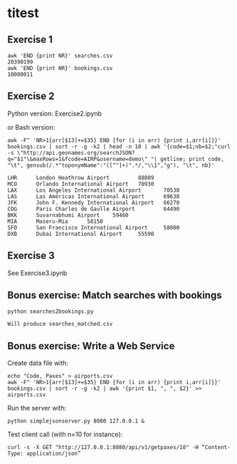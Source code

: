 # titest

## Exercise 1

```
awk 'END {print NR}' searches.csv
20390199
awk 'END {print NR}' bookings.csv
10000011
```

## Exercise 2

Python version:
Exercise2.ipynb

or
Bash version:
```
awk -F^ 'NR>1{arr[$13]+=$35} END {for (i in arr) {print i,arr[i]}}' bookings.csv | sort -r -g -k2 | head -n 10 | awk '{code=$1;nb=$2;"curl -s \"http://api.geonames.org/searchJSON?q="$1"\&maxRows=1&fcode=AIRP&username=demo\" "| getline; print code, "\t", gensub(/.*"toponymName":"([^"]+)".*/,"\\1","g"), "\t", nb}'

LHR      London Heathrow Airport         88809
MCO      Orlando International Airport   70930
LAX      Los Angeles International Airport       70530
LAS      Las Américas International Airport      69630
JFK      John F. Kennedy International Airport   66270
CDG      Paris Charles de Gaulle Airport         64490
BKK      Suvarnabhumi Airport    59460
MIA      Maseru-Mia      58150
SFO      San Francisco International Airport     58000
DXB      Dubai International Airport     55590
```

## Exercise 3

See Exercise3.ipynb

## Bonus exercise: Match searches with bookings

```
python searches2bookings.py

Will produce searches_matched.csv
```

## Bonus exercise: Write a Web Service

Create data file with:
```
echo "Code, Paxes" > airports.csv
awk -F^ 'NR>1{arr[$13]+=$35} END {for (i in arr) {print i,arr[i]}}' bookings.csv | sort -r -g -k2 | awk '{print $1, ", ", $2}' >> airports.csv
```

Run the server with:
```
python simplejsonserver.py 8080 127.0.0.1 &
```

Test client call (with n=10 for instance):
```
curl -s -X GET "http://127.0.0.1:8080/api/v1/getpaxes/10" -H “Content-Type: application/json”
```
